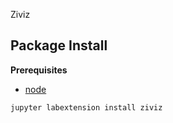 Ziviz

Package Install
---------------

**Prerequisites**
- [node](http://nodejs.org/)

```bash
jupyter labextension install ziviz
```
